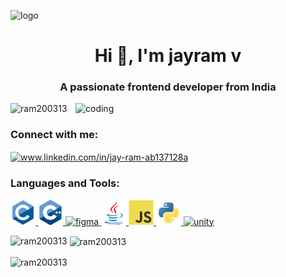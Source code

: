 ![logo]("https://github.com/ram200313/ram200313/blob/main/Blue%20Modern%20Photo%20Technology%20YouTube%20Banner.png")
<h1 align="center">Hi 👋, I'm jayram v</h1>
<h3 align="center">A passionate frontend developer from India</h3>
<img align="right"alt="coding"width="400"src="https://media1.giphy.com/media/RbDKaczqWovIugyJmW/giphy.gif">

<p align="left"> <img src="https://komarev.com/ghpvc/?username=ram200313&label=Profile%20views&color=0e75b6&style=flat" alt="ram200313" /> </p>

<h3 align="left">Connect with me:</h3>
<p align="left">
<a href="https://linkedin.com/in/www.linkedin.com/in/jay-ram-ab137128a" target="blank"><img align="center" src="https://raw.githubusercontent.com/rahuldkjain/github-profile-readme-generator/master/src/images/icons/Social/linked-in-alt.svg" alt="www.linkedin.com/in/jay-ram-ab137128a" height="30" width="40" /></a>
</p>

<h3 align="left">Languages and Tools:</h3>
<p align="left"> <a href="https://www.cprogramming.com/" target="_blank" rel="noreferrer"> <img src="https://raw.githubusercontent.com/devicons/devicon/master/icons/c/c-original.svg" alt="c" width="40" height="40"/> </a> <a href="https://www.w3schools.com/cpp/" target="_blank" rel="noreferrer"> <img src="https://raw.githubusercontent.com/devicons/devicon/master/icons/cplusplus/cplusplus-original.svg" alt="cplusplus" width="40" height="40"/> </a> <a href="https://www.figma.com/" target="_blank" rel="noreferrer"> <img src="https://www.vectorlogo.zone/logos/figma/figma-icon.svg" alt="figma" width="40" height="40"/> </a> <a href="https://www.java.com" target="_blank" rel="noreferrer"> <img src="https://raw.githubusercontent.com/devicons/devicon/master/icons/java/java-original.svg" alt="java" width="40" height="40"/> </a> <a href="https://developer.mozilla.org/en-US/docs/Web/JavaScript" target="_blank" rel="noreferrer"> <img src="https://raw.githubusercontent.com/devicons/devicon/master/icons/javascript/javascript-original.svg" alt="javascript" width="40" height="40"/> </a> <a href="https://www.python.org" target="_blank" rel="noreferrer"> <img src="https://raw.githubusercontent.com/devicons/devicon/master/icons/python/python-original.svg" alt="python" width="40" height="40"/> </a> <a href="https://unity.com/" target="_blank" rel="noreferrer"> <img src="https://www.vectorlogo.zone/logos/unity3d/unity3d-icon.svg" alt="unity" width="40" height="40"/> </a> </p>

<p><img align="left" src="https://github-readme-stats.vercel.app/api/top-langs?username=ram200313&show_icons=true&locale=en&layout=compact" alt="ram200313" /></p>

<p>&nbsp;<img align="center" src="https://github-readme-stats.vercel.app/api?username=ram200313&show_icons=true&locale=en" alt="ram200313" /></p>

<p><img align="center" src="https://github-readme-streak-stats.herokuapp.com/?user=ram200313&" alt="ram200313" /></p>


